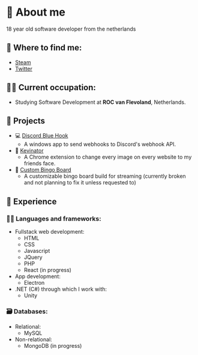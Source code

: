 # 👤 About me

18 year old software developer from the netherlands

## 🔗 Where to find me:
* [Steam](https://steamcommunity.com/id/Ralkey/)
* [Twitter](https://twitter.com/RealRalkey)

## 👨‍💼 Current occupation:
* Studying Software Development at **ROC van Flevoland**, Netherlands.

## 📲 Projects

- 💻 [Discord Blue Hook](https://github.com/RalkeyOfficial/Discord-Blue-Hook)
  - A windows app to send webhooks to Discord's webhook API.
- 🧑 [Kevinator](https://github.com/RalkeyOfficial/kevinator-extension)
  - A Chrome extension to change every image on every website to my friends face.
- 🎥 [Custom Bingo Board](https://github.com/RalkeyOfficial/customizable-bingo-board)
  - A customizable bingo board build for streaming (currently broken and not planning to fix it unless requested to)

## 🏢 Experience

### 👩‍💻 Languages and frameworks:
* Fullstack web development:
  * HTML
  * CSS
  * Javascript
  * JQuery
  * PHP
  * React (in progress)
* App development:
  * Electron
* .NET (C#) through which I work with:
  * Unity

### 🗃️ Databases:
* Relational:
  * MySQL
* Non-relational:
  * MongoDB (in progress)
